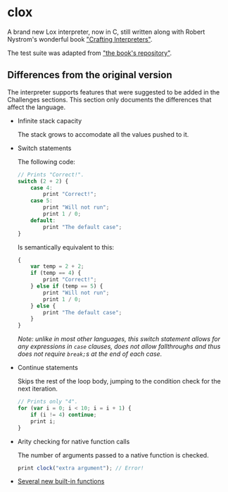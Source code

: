 # clox

A brand new Lox interpreter, now in C, still written along with Robert Nystrom's
wonderful book ["Crafting Interpreters"](http://craftinginterpreters.com).

The test suite was adapted from ["the book's
repository"](https://github.com/munificent/craftinginterpreters).

## Differences from the original version

The interpreter supports features that were suggested to be added in the
Challenges sections. This section only documents the differences that affect
the language.

- Infinite stack capacity

  The stack grows to accomodate all the values pushed to it.

- Switch statements

  The following code:

  ```javascript
  // Prints "Correct!".
  switch (2 + 2) {
      case 4:
          print "Correct!";
      case 5:
          print "Will not run";
          print 1 / 0;
      default:
          print "The default case";
  }
  ```

  Is semantically equivalent to this:

  ```javascript
  {
      var temp = 2 + 2;
      if (temp == 4) {
          print "Correct!";
      } else if (temp == 5) {
          print "Will not run";
          print 1 / 0;
      } else {
          print "The default case";
      }
  }
  ```

  _Note: unlike in most other languages, this switch statement allows for any
  expressions in `case` clauses, does not allow fallthroughs and thus does not
  require `break;`s at the end of each case._

- Continue statements

  Skips the rest of the loop body, jumping to the condition check for the next
  iteration.

  ```javascript
  // Prints only "4".
  for (var i = 0; i < 10; i = i + 1) {
      if (i != 4) continue;
      print i;
  }
  ```

- Arity checking for native function calls

  The number of arguments passed to a native function is checked.

  ```javascript
  print clock("extra argument"); // Error!
  ```

- [Several new built-in functions](doc/builtin.md)
